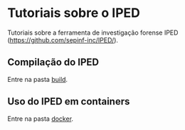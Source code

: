 # Tutoriais sobre o IPED

Tutoriais sobre a ferramenta de investigação forense IPED (https://github.com/sepinf-inc/IPED/).

## Compilação do IPED

Entre na pasta [build](https://github.com/niviosouza/IPED/tree/main/build).

## Uso do IPED em containers

Entre na pasta [docker](https://github.com/niviosouza/IPED/tree/main/docker).
